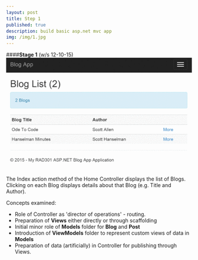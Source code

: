 ```yaml
---
layout: post
title: Step 1
published: true
description: build basic asp.net mvc app
img: /img/1.jpg
---
```


####**Stage 1** (w/s 12-10-15)
![stage1](stage1.gif)

The Index action method of the Home Controller displays the list of Blogs. Clicking on each Blog displays details about that Blog (e.g. Title and Author).

Concepts examined:
* Role of Controller as 'director of operations' - routing.
* Preparation of **Views** either directly or through scaffolding
* Initial minor role of **Models** folder for **Blog** and **Post**
* Introduction of **ViewModels** folder to represent custom views of data in **Models**
* Preparation of data (artificially) in Controller for publishing through Views.
